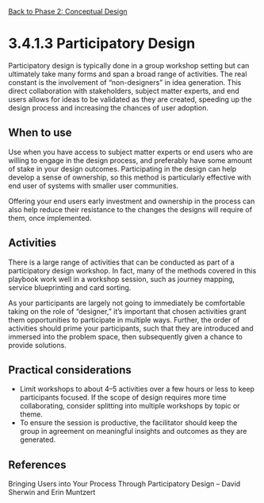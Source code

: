 [Back to Phase 2: Conceptual Design](3-4-conceptual.md)

# 3.4.1.3 Participatory Design

Participatory design is typically done in a group workshop setting but can ultimately take many forms and span a broad range of activities. The real constant is the involvement of “non-designers” in idea generation. This direct collaboration with stakeholders, subject matter experts, and end users allows for ideas to be validated as they are created, speeding up the design process and increasing the chances of user adoption.

## When to use

Use when you have access to subject matter experts or end users who are willing to engage in the design process, and preferably have some amount of stake in your design outcomes. Participating in the design can help develop a sense of ownership, so this method is particularly effective with end user of systems with smaller user communities.

Offering your end users early investment and ownership in the process can also help reduce their resistance to the changes the designs will require of them, once implemented.

## Activities

There is a large range of activities that can be conducted as part of a participatory design workshop. In fact, many of the methods covered in this playbook work well in a workshop session, such as journey mapping, service blueprinting and card sorting.

As your participants are largely not going to immediately be comfortable taking on the role of “designer,” it’s important that chosen activities grant them opportunities to participate in multiple ways. Further, the order of activities should prime your participants, such that they are introduced and immersed into the problem space, then subsequently given a chance to provide solutions.

## Practical considerations

- Limit workshops to about 4–5 activities over a few hours or less to keep participants focused. If the scope of design requires more time collaborating, consider splitting into multiple workshops by topic or theme.
- To ensure the session is productive, the facilitator should keep the group in agreement on meaningful insights and outcomes as they are generated.

## References

Bringing Users into Your Process Through Participatory Design – David Sherwin and Erin Muntzert
